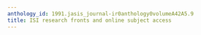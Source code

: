 ```yaml
---
anthology_id: 1991.jasis_journal-ir0anthology0volumeA42A5.9
title: ISI research fronts and online subject access
---
```

